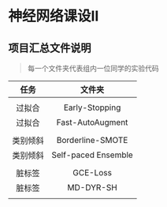 # 神经网络课设II

## 项目汇总文件说明

> 每一个文件夹代表组内一位同学的实验代码

|   任务   |       文件夹       |
|:-------:| :---------------: |
|         |                   |
|  过拟合  |  Early-Stopping   |
|  过拟合  | Fast-AutoAugment  |
|         |                   |
| 类别倾斜 | Borderline-SMOTE  |
| 类别倾斜 | Self-paced Ensemble |
|         |                   |
|  脏标签  | GCE-Loss          |
|  脏标签  | MD-DYR-SH  |
|         |                   |
